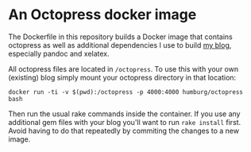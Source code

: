 # An Octopress docker image
The Dockerfile in this repository builds a Docker image that contains octopress as well as additional dependencies
I use to build [my blog](https://humburg.github.io), especially pandoc and xelatex.

All octopress files are located in `/octopress`. To use this with your own (existing) blog simply 
mount your octopress directory in that location:

```
docker run -ti -v $(pwd):/octopress -p 4000:4000 humburg/octopress bash
```

Then run the usual rake commands inside the container. If you use any additional gem files with your 
blog you'll want to run `rake install` first. Avoid having to do that repeatedly by commiting the changes
to a new image.
